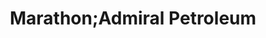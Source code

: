 ---
title: "Marathon;Admiral Petroleum"
url: /alpena/marathon-admiral-petroleum/
shop: Lebensmittel
---